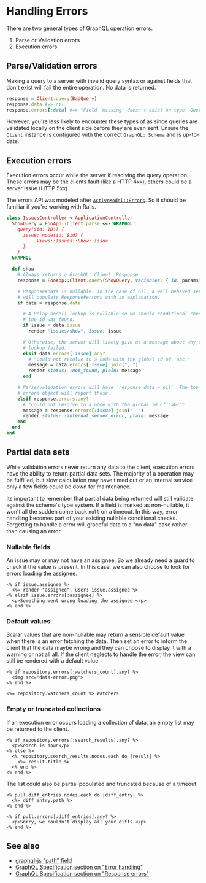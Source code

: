 # Handling Errors

There are two general types of GraphQL operation errors.

1.  Parse or Validation errors
2.  Execution errors

## Parse/Validation errors

Making a query to a server with invalid query syntax or against fields that don't exist will fail the entire operation. No data is returned.

```ruby
response = Client.query(BadQuery)
response.data #=> nil
response.errors[:data] #=> "Field 'missing' doesn't exist on type 'Query'"
```

However, you're less likely to encounter these types of as since queries are validated locally on the client side before they are even sent. Ensure the `Client` instance is configured with the correct `GraphQL::Schema` and is up-to-date.

## Execution errors

Execution errors occur while the server if resolving the query operation. These errors may be the clients fault (like a HTTP 4xx), others could be a server issue (HTTP 5xx).

The errors API was modeled after [`ActiveModel::Errors`](http://api.rubyonrails.org/classes/ActiveModel/Errors.html). So it should be familiar if you're working with Rails.

```ruby
class IssuesController < ApplicationController
  ShowQuery = FooApp::Client.parse <<-'GRAPHQL'
    query($id: ID!) {
      issue: node(id: $id) {
        ...Views::Issues::Show::Issue
      }
    }
  GRAPHQL

  def show
    # Always returns a GraphQL::Client::Response
    response = FooApp::Client.query(ShowQuery, variables: { id: params[:id] })

    # Response#data is nullable. In the case of nil, a well behaved server
    # will populate Response#errors with an explanation.
    if data = response.data

      # A Relay node() lookup is nullable so we should conditional check if
      # the id was found.
      if issue = data.issue
        render "issues/show", issue: issue

      # Otherwise, the server will likely give us a message about why the node()
      # lookup failed.
      elsif data.errors[:issue].any?
        # "Could not resolve to a node with the global id of 'abc'"
        message = data.errors[:issue].join(", ")
        render status: :not_found, plain: message
      end

    # Parse/validation errors will have `response.data = nil`. The top level
    # errors object will report these.
    elsif response.errors.any?
      # "Could not resolve to a node with the global id of 'abc'"
      message = response.errors[:issue].join(", ")
      render status: :internal_server_error, plain: message
    end
  end
end
```

## Partial data sets

While validation errors never return any data to the client, execution errors have the ability to return partial data sets. The majority of a operation may be fulfilled, but slow calculation may have timed out or an internal service only a few fields could be down for maintenance.

Its important to remember that partial data being returned will still validate against the schema's type system. If a field is marked as non-nullable, it won't all the sudden come back `null` on a timeout. In this way, error handling becomes part of your existing nullable conditional checks. Forgetting to handle a error will graceful data to a "no data" case rather than causing an error.

### Nullable fields

An issue may or may not have an assignee. So we already need a guard to check if the value is present. In this case, we can also choose to look for errors loading the assignee.

```erb
<% if issue.assignee %>
  <%= render "assignee", user: issue.assignee %>
<% elsif issue.errors[:assignee] %>
  <p>Something went wrong loading the assignee.</p>
<% end %>
```

### Default values

Scalar values that are non-nullable may return a sensible default value when there is an error fetching the data. Then set an error to inform the client that the data maybe wrong and they can choose to display it with a warning or not all all. If the client neglects to handle the error, the view can still be rendered with a default value.

```erb
<% if repository.errors[:watchers_count].any? %>
  <img src="data-error.png">
<% end %>

<%= repository.watchers_count %> Watchers
```

### Empty or truncated collections

If an execution error occurs loading a collection of data, an empty list may be returned to the client.

```erb
<% if repository.errors[:search_results].any? %>
  <p>Search is down</p>
<% else %>
  <% repository.search_results.nodes.each do |result| %>
    <%= result.title %>
  <% end %>
<% end %>
```

The list could also be partial populated and truncated because of a timeout.

```erb
<% pull.diff_entries.nodes.each do |diff_entry| %>
  <%= diff_entry.path %>
<% end %>

<% if pull.errors[:diff_entries].any? %>
  <p>Sorry, we couldn't display all your diffs.</p>
<% end %>
```

## See also

* [graphql-js "path" field](https://github.com/graphql/graphql-js/blob/23592ad16868e06b1c003629759f905a77ab81a0/src/error/GraphQLError.js#L42-L48)
* [GraphQL Specification section on "Error handling"](https://facebook.github.io/graphql/#sec-Error-handling)
* [GraphQL Specification section on "Response errors"](https://facebook.github.io/graphql/#sec-Errors)
